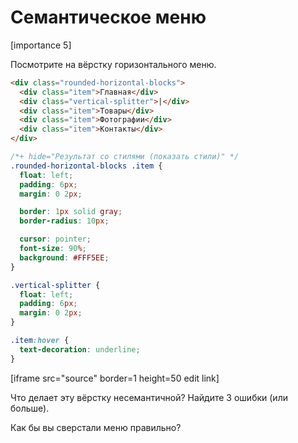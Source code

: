 # Семантическое меню

[importance 5]

Посмотрите на вёрстку горизонтального меню.

```html
<div class="rounded-horizontal-blocks">
  <div class="item">Главная</div>
  <div class="vertical-splitter">|</div>
  <div class="item">Товары</div>
  <div class="item">Фотографии</div>
  <div class="item">Контакты</div>
</div>
```



```css
/*+ hide="Результат со стилями (показать стили)" */
.rounded-horizontal-blocks .item {
  float: left;
  padding: 6px;
  margin: 0 2px;

  border: 1px solid gray;
  border-radius: 10px;

  cursor: pointer;
  font-size: 90%;
  background: #FFF5EE;
}

.vertical-splitter {
  float: left;
  padding: 6px;
  margin: 0 2px;
}

.item:hover {
  text-decoration: underline;
}
```

[iframe src="source" border=1 height=50 edit link]

Что делает эту вёрстку несемантичной? Найдите 3 ошибки (или больше).

Как бы вы сверстали меню правильно?
